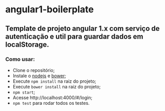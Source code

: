 # angular1-boilerplate

## Template de projeto angular 1.x com serviço de autenticação e util para guardar dados em localStorage.

### Como usar:

* Clone o repositório;
* Instale o [nodejs](https://nodejs.org/en/) e [bower](https://bower.io/);
* Execute ```npm install``` na raiz do projeto;
* Execute ```bower install``` na raiz do projeto;
* ```npm start```;
* Acesse http://localhost:4000/#/login;
* ```npm test``` para rodar todos os testes.
